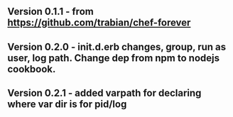 ## Version 0.1.1 - from https://github.com/trabian/chef-forever
## Version 0.2.0 - init.d.erb changes, group, run as user, log path. Change dep from npm to nodejs cookbook.
## Version 0.2.1 - added varpath for declaring where var dir is for pid/log
